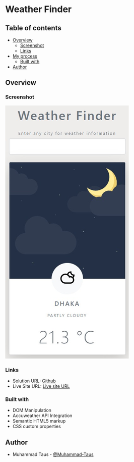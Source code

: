 # Weather Finder

## Table of contents

- [Overview](#overview)
  - [Screenshot](#screenshot)
  - [Links](#links)
- [My process](#my-process)
  - [Built with](#built-with)
- [Author](#author)


## Overview

### Screenshot

![](./img/weather-finder-ss.jpg)

### Links

- Solution URL: [Github](https://github.com/Muhammad-Taus/weather_finder)
- Live Site URL: [Live site URL](https://mt-weather-finder.netlify.app/)

### Built with

- DOM Manipulation
- Accuweather API Integration
- Semantic HTML5 markup
- CSS custom properties

## Author

- Muhammad Taus - [@Muhammad-Taus](https://www.frontendmentor.io/profile/Muhammad-Taus)

